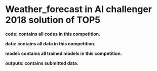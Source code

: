 # Weather_forecast in AI challenger 2018 solution of TOP5

**code: contains all codes in this competition.**

**data: contains all data in this competition.**

**model: contains all trained models in this competition.**

**outputs: contains submitted data.**
